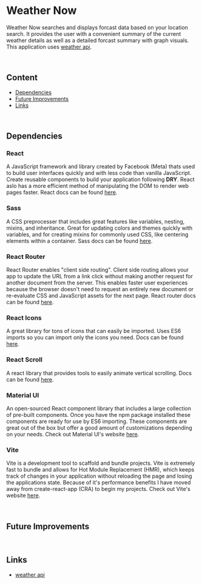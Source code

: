 # Weather Now

Weather Now searches and displays forcast data based on your location search. It provides the user with a convenient summary of the current weather details as well as a detailed forcast summary with graph visuals. This application uses [weather api](https://www.weatherapi.com/). <!-- View the deployed site [here](https://weather-app-swart-sigma.vercel.app/). -->

<!-- --------------------------------------------------------------------------------------------To help see sections----------------- -->
<br />

## Content

- [Dependencies](#dependencies)
- [Future Improvements](#future-improvements)
- [Links](#links)

<!-- --------------------------------------------------------------------------------------------To help see sections----------------- -->
<br />

## Dependencies

### React

A JavaScript framework and library created by Facebook (Meta) thats used to build user interfaces quickly and with less code than vanilla JavaScript. Create reusable components to build your application following **DRY**. React aslo has a more efficient method of manipulating the DOM to render web pages faster. React docs can be found [here](https://reactjs.org/docs/getting-started.html).

### Sass

A CSS preprocesser that includes great features like variables, nesting, mixins, and inheritance. Great for updating colors and themes quickly with variables, and for creating mixins for commonly used CSS, like centering elements within a container. Sass docs can be found [here](https://sass-lang.com/guide).

### React Router

React Router enables "client side routing". Client side routing allows your app to update the URL from a link click without making another request for another document from the server. This enables faster user experiences because the browser doesn't need to request an entirely new document or re-evaluate CSS and JavaScript assets for the next page. React router docs can be found [here](https://reactrouter.com/en/main).

<!-- think this is not needed / refactor needed / results != [] then load result component -->

### React Icons

A great library for tons of icons that can easily be imported. Uses ES6 imports so you can import only the icons you need. Docs can be found [here](https://react-icons.github.io/react-icons/).

### React Scroll

A react library that provides tools to easily animate vertical scrolling. Docs can be found [here](https://www.npmjs.com/package/react-scroll).

### Material UI

An open-sourced React component library that includes a large collection of pre-built components. Once you have the npm package installed these components are ready for use by ES6 importing. These components are great out of the box but offer a good amount of customizations depending on your needs. Check out Material UI's website [here](https://mui.com/).

### Vite

Vite is a development tool to scaffold and bundle projects. Vite is extremely fast to bundle and allows for Hot Module Replacement (HMR), which keeps track of changes in your application without reloading the page and losing the applications state. Because of it's performance benefits I have moved away from create-react-app (CRA) to begin my projects. Check out Vite's website [here](https://vitejs.dev/).

<!-- --------------------------------------------------------------------------------------------To help see sections----------------- -->
<br />

## Future Improvements

<!-- --------------------------------------------------------------------------------------------To help see sections----------------- -->
<br />

## Links
- [weather api](https://www.weatherapi.com/)
<!-- - [Deployed Site](https://weather-app-swart-sigma.vercel.app/) -->
